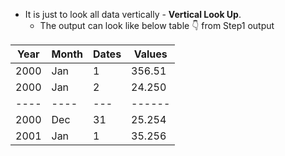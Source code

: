 - It is just to look all data vertically - **Vertical Look Up**.
   - The output can look like below table :point_down: from Step1 output


|   Year   |  Month  |  Dates  |  Values  |
|----------|---------|---------|----------|
|   2000   |   Jan   |    1    |   356.51 |
|   2000   |   Jan   |    2    |   24.250 |
|   ----   |   ----  |   ---   |  ------  |
|   2000   |   Dec   |    31   |   25.254 |
|   2001   |   Jan   |    1    |   35.256 |
